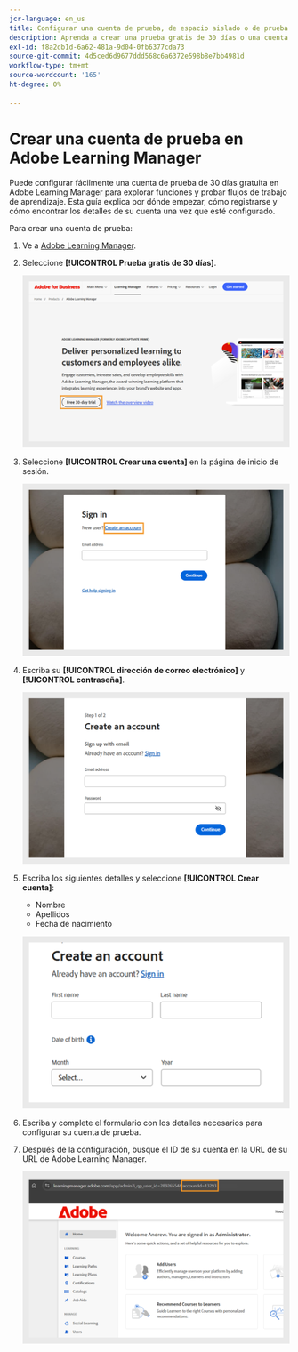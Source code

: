 ```yaml
---
jcr-language: en_us
title: Configurar una cuenta de prueba, de espacio aislado o de prueba en Adobe Learning Manager
description: Aprenda a crear una prueba gratis de 30 días o una cuenta de espacio aislado en Adobe Learning Manager. Siga sencillos pasos para configurar su entorno de prueba y comenzar rápidamente.
exl-id: f8a2db1d-6a62-481a-9d04-0fb6377cda73
source-git-commit: 4d5ced6d9677ddd568c6a6372e598b8e7bb4981d
workflow-type: tm+mt
source-wordcount: '165'
ht-degree: 0%

---
```


# Crear una cuenta de prueba en Adobe Learning Manager

Puede configurar fácilmente una cuenta de prueba de 30 días gratuita en Adobe Learning Manager para explorar funciones y probar flujos de trabajo de aprendizaje. Esta guía explica por dónde empezar, cómo registrarse y cómo encontrar los detalles de su cuenta una vez que esté configurado.

Para crear una cuenta de prueba:

1. Ve a [Adobe Learning Manager](https://business.adobe.com/es/products/learning-manager/adobe-learning-manager.html).
2. Seleccione **[!UICONTROL Prueba gratis de 30 días]**.

   ![](assets/free-trial.png)

3. Seleccione **[!UICONTROL Crear una cuenta]** en la página de inicio de sesión.

   ![](assets/create-trial-account.png)

4. Escriba su **[!UICONTROL dirección de correo electrónico]** y **[!UICONTROL contraseña]**.

   ![](assets/type-email.png)

5. Escriba los siguientes detalles y seleccione **[!UICONTROL Crear cuenta]**:
   * Nombre
   * Apellidos
   * Fecha de nacimiento

   ![](assets/more-details.png)

6. Escriba y complete el formulario con los detalles necesarios para configurar su cuenta de prueba.
7. Después de la configuración, busque el ID de su cuenta en la URL de su URL de Adobe Learning Manager.

   ![](assets/account-id-trial.png)

